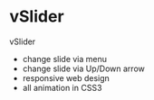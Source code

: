 # vSlider

vSlider
- change slide via menu
- change slide via Up/Down arrow
- responsive web design
- all animation in CSS3
